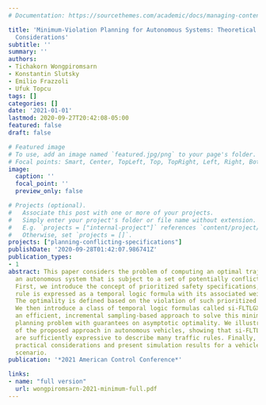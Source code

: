 ```yaml
---
# Documentation: https://sourcethemes.com/academic/docs/managing-content/

title: 'Minimum-Violation Planning for Autonomous Systems: Theoretical and Practical
  Considerations'
subtitle: ''
summary: ''
authors:
- Tichakorn Wongpiromsarn
- Konstantin Slutsky
- Emilio Frazzoli
- Ufuk Topcu
tags: []
categories: []
date: '2021-01-01'
lastmod: 2020-09-27T20:42:08-05:00
featured: false
draft: false

# Featured image
# To use, add an image named `featured.jpg/png` to your page's folder.
# Focal points: Smart, Center, TopLeft, Top, TopRight, Left, Right, BottomLeft, Bottom, BottomRight.
image:
  caption: ''
  focal_point: ''
  preview_only: false

# Projects (optional).
#   Associate this post with one or more of your projects.
#   Simply enter your project's folder or file name without extension.
#   E.g. `projects = ["internal-project"]` references `content/project/deep-learning/index.md`.
#   Otherwise, set `projects = []`.
projects: ["planning-conflicting-specifications"]
publishDate: '2020-09-28T01:42:07.986741Z'
publication_types:
- 1
abstract: This paper considers the problem of computing an optimal trajectory for
  an autonomous system that is subject to a set of potentially conflicting rules.
  First, we introduce the concept of prioritized safety specifications, where each
  rule is expressed as a temporal logic formula with its associated weight and priority.
  The optimality is defined based on the violation of such prioritized safety specifications.
  We then introduce a class of temporal logic formulas called si-FLTLGX and develop
  an efficient, incremental sampling-based approach to solve this minimum-violation
  planning problem with guarantees on asymptotic optimality. We illustrate the application
  of the proposed approach in autonomous vehicles, showing that si-FLTLGX formulas
  are sufficiently expressive to describe many traffic rules. Finally, we discuss
  practical considerations and present simulation results for a vehicle overtaking
  scenario.
publication: '*2021 American Control Conference*'

links:
- name: "full version"
  url: wongpiromsarn-2021-minimum-full.pdf
---
```

